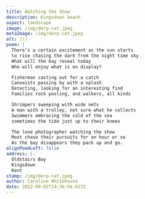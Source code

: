 ```yaml
---
title: Watching the Show
description: Kingsdown beach
aspect: landscape
image: /img/derp-cat.jpeg
metaImage: /img/derp-cat.jpeg
alt: ///
poem: |
  There’s a certain excitement as the sun starts 
  to rise chasing the dark from the night time sky
  What will the bay reveal today
  Who will enjoy what is on display?

  Fisherman casting out for a catch
  Canoeists passing by with a splash
  Detecting, looking for an interesting find
  Families rock pooling, and walkers, all kinds

  Shrimpers sweeping with wide nets
  A man with a trolley, not sure what he collects
  Swimmers embracing the cold of the sea
  sometimes the tide just up to their knees

  The lone photographer watching the show
  Most chase their pursuits for an hour or so
  As the bay disappears they pack up and go.
alignPoemLeft: false
address: |-
  Oldstairs Bay
  Kingsdown
  Kent
stamp: /img/derp-cat.jpeg
author: Caroline Whitehouse
date: 2022-09-02T14:36:56.627Z
---
```

